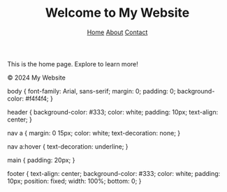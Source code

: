 <!DOCTYPE html>
<html lang="en">
<head>
    <meta charset="UTF-8">
    <meta name="viewport" content="width=device-width, initial-scale=1.0">
    <title>Home - My Website</title>
    <link rel="stylesheet" href="style.css">
</head>
<body>
    <header>
        <h1>Welcome to My Website</h1>
        <nav>
            <a href="index.html">Home</a>
            <a href="about.html">About</a>
            <a href="contact.html">Contact</a>
        </nav>
    </header>
    <main>
        <p>This is the home page. Explore to learn more!</p>
    </main>
    <footer>
        <p>&copy; 2024 My Website</p>
    </footer>
</body>
</html>  
body {
    font-family: Arial, sans-serif;
    margin: 0;
    padding: 0;
    background-color: #f4f4f4;
}

header {
    background-color: #333;
    color: white;
    padding: 10px;
    text-align: center;
}

nav a {
    margin: 0 15px;
    color: white;
    text-decoration: none;
}

nav a:hover {
    text-decoration: underline;
}

main {
    padding: 20px;
}

footer {
    text-align: center;
    background-color: #333;
    color: white;
    padding: 10px;
    position: fixed;
    width: 100%;
    bottom: 0;
}
